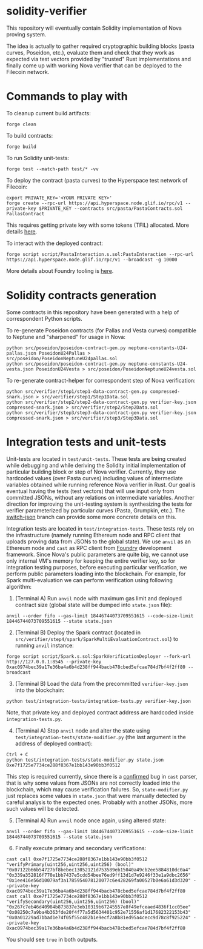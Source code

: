 # solidity-verifier

This repository will eventually contain Solidity implementation of Nova proving system.

The idea is actually to gather required cryptographic building blocks (pasta curves, Poseidon, etc.), evaluate them and check that they work as expected via test vectors provided by "trusted" Rust implementations and finally come up with working Nova verifier that can be deployed to the Filecoin network.

# Commands to play with

To cleanup current build artifacts:
```
forge clean
```

To build contracts:
```
forge build
```

To run Solidity unit-tests:
```
forge test --match-path test/* -vv
```

To deploy the contract (pasta curves) to the Hyperspace test network of Filecoin:
```
export PRIVATE_KEY='<YOUR PRIVATE KEY>'
forge create --rpc-url https://api.hyperspace.node.glif.io/rpc/v1 --private-key $PRIVATE_KEY --contracts src/pasta/PastaContracts.sol PallasContract
```

This requires getting private key with some tokens (TFIL) allocated. More details [here](https://github.com/filecoin-project/fevm-foundry-kit).

To interact with the deployed contract:

```
forge script script/PastaInteraction.s.sol:PastaInteraction --rpc-url https://api.hyperspace.node.glif.io/rpc/v1 --broadcast -g 10000
```

More details about Foundry tooling is [here](https://book.getfoundry.sh/).

# Solidity contracts generation

Some contracts in this repository have been generated with a help of correspondent Python scripts.

To re-generate Poseidon contracts (for Pallas and Vesta curves) compatible to Neptune and "sharpened" for usage in Nova:

```
python src/poseidon/poseidon-contract-gen.py neptune-constants-U24-pallas.json PoseidonU24Pallas > src/poseidon/PoseidonNeptuneU24pallas.sol
python src/poseidon/poseidon-contract-gen.py neptune-constants-U24-vesta.json PoseidonU24Vesta > src/poseidon/PoseidonNeptuneU24vesta.sol
```

To re-generate contract-helper for correspondent step of Nova verification:

```
python src/verifier/step1/step1-data-contract-gen.py compressed-snark.json > src/verifier/step1/Step1Data.sol
python src/verifier/step2/step2-data-contract-gen.py verifier-key.json compressed-snark.json > src/verifier/step2/Step2Data.sol
python src/verifier/step3/step3-data-contract-gen.py verifier-key.json compressed-snark.json > src/verifier/step3/Step3Data.sol
```

# Integration tests and unit-tests

Unit-tests are located in `test/unit-tests`. These tests are being created while debugging and while deriving the Solidity initial implementation
of particular building block or step of Nova verifier. Currently, they use hardcoded values (over Pasta curves) including values of intermediate variables
obtained while running reference Nova verifier in Rust. Our goal is eventual having the tests (test vectors) that will use input only from committed JSONs,
without any relations on intermediate variables. Another direction for improving the unit-testing system is synthesizing the tests for verifier parameterized by particular curves (Pasta, Grumpkin, etc.). The [switch-json](https://github.com/lurk-lab/solidity-verifier/tree/switch-json) branch can provide some more concrete
details on this.

Integration tests are located in `test/integration-tests`. These tests rely on the infrastructure (namely running Ethereum node and RPC client that uploads proving data from JSONs to the global state). We use `anvil` as an Ethereum node and `cast` as RPC client from [Foundry](https://github.com/foundry-rs/foundry/tree/master) development framework. Since Nova's public parameters are quite big, we cannot use only internal VM's memory for keeping the entire verifier key, so for integration testing purposes, before executing particular verification, we perform public parameters loading into the blockchain. For example, for Spark multi-evaluation we can
perform verification using following algorithm:

1) (Terminal A) Run `anvil` node with maximum gas limit and deployed contract size (global state will be dumped into `state.json` file):
```
anvil --order fifo --gas-limit 18446744073709551615 --code-size-limit 18446744073709551615 --state state.json
```

2) (Terminal B) Deploy the Spark contract (located in `src/verifier/step4/spark/SparkMultiEvaluationContract.sol`) to running `anvil` instance:
```
forge script script/Spark.s.sol:SparkVerificationDeployer --fork-url http://127.0.0.1:8545 --private-key 0xac0974bec39a17e36ba4a6b4d238ff944bacb478cbed5efcae784d7bf4f2ff80 --broadcast
```

3) (Terminal B) Load the data from the precommitted `verifier-key.json` into the blockchain:
```
python test/integration-tests/integration-tests.py verifier-key.json
```

Note, that private key and deployed contract address are hardcoded inside `integration-tests.py`.

4) (Terminal A) Stop `anvil` node and alter the state using `test/integration-tests/state-modifier.py` (the last argument is the address of deployed contract):
```
Ctrl + C
python test/integration-tests/state-modifier.py state.json 0xe7f1725e7734ce288f8367e1bb143e90bb3f0512
```

This step is required currently, since there is a [confirmed](https://github.com/foundry-rs/foundry/issues/5302) bug in `cast` parser, that is why some values from JSONs are not correctly loaded into the blockchain,
which may cause verification failures. So, `state-modifier.py` just replaces some values in `state.json` that were manually detected by careful analysis to the expected ones. Probably with another JSONs, more such values will be detected.

5) (Terminal A) Run `anvil` node once again, using altered state:
```
anvil --order fifo --gas-limit 18446744073709551615 --code-size-limit 18446744073709551615 --state state.json
```

6) Finally execute primary and secondary verifications:

```
cast call 0xe7f1725e7734ce288f8367e1bb143e90bb3f0512 "verifyPrimary(uint256,uint256,uint256) (bool)" "0x07122b66b54727bf8bebec13052121d753589eb15040a49cb2ee5884810dc0a4" "0x339a352816f770e1bb7437e5cdd54bee76ed9ff13d1d7e9246f33e1a9dbc2656" "0x1ee416e56d10079af3a1785954078120077c6e428269fa00527b0e6a61d3d320" --private-key 0xac0974bec39a17e36ba4a6b4d238ff944bacb478cbed5efcae784d7bf4f2ff80
cast call 0xe7f1725e7734ce288f8367e1bb143e90bb3f0512 "verifySecondary(uint256,uint256,uint256) (bool)" "0x267c7eb46d40984b873837e3eb10319b67245557e8f49efceaed4836f1cc05ee" "0x08250c7a9ba4b363fde20f4f77a5d5634401c952e71556af1d17682322153b43" "0x0a01229ad7bbad1e74f05f55c482b1e9ecf2a8b81ed95a4cecc9d78c8f925224" --private-key 0xac0974bec39a17e36ba4a6b4d238ff944bacb478cbed5efcae784d7bf4f2ff80
```

You should see `true` in both outputs.
